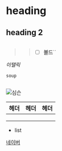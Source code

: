 # heading

## heading 2

```

```



> > - [ ] **볼드**``

*이탤릭*

`soup`

```python

```

![심슨]()

| 헤더 | 헤더 | 헤더 |
| ---- | ---- | ---- |
|      |      |      |
|      |      |      |
|      |      |      |

- list

[네이버](https://www.naver.com)


